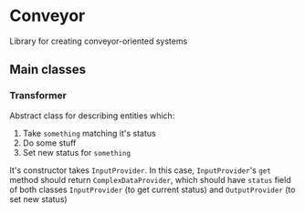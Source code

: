 # Conveyor

Library for creating conveyor-oriented systems

## Main classes

### Transformer

Abstract class for describing entities which:

1. Take `something` matching it's status
2. Do some stuff
3. Set new status for `something`

It's constructor takes `InputProvider`. In this case, `InputProvider`'s `get` method should return `ComplexDataProvider`, which should have `status` field of both classes `InputProvider` (to get current status) and `OutputProvider` (to set new status)